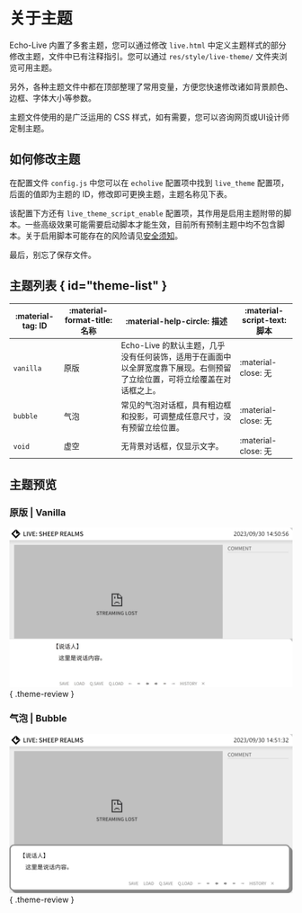 # 关于主题

<style>
    .theme-review {
        box-shadow: var(--md-default-fg-color--lightest) 0 0 16px;
    }
</style>

Echo-Live 内置了多套主题，您可以通过修改 `live.html` 中定义主题样式的部分修改主题，文件中已有注释指引。您可以通过 `res/style/live-theme/` 文件夹浏览可用主题。

另外，各种主题文件中都在顶部整理了常用变量，方便您快速修改诸如背景颜色、边框、字体大小等参数。

主题文件使用的是广泛运用的 CSS 样式，如有需要，您可以咨询网页或UI设计师定制主题。

## 如何修改主题
在配置文件 `config.js` 中您可以在 `echolive` 配置项中找到 `live_theme` 配置项，后面的值即为主题的 ID，修改即可更换主题，主题名称见下表。

该配置下方还有 `live_theme_script_enable` 配置项，其作用是启用主题附带的脚本。一些高级效果可能需要启动脚本才能生效，目前所有预制主题中均不包含脚本。关于启用脚本可能存在的风险请见[安全须知](../main/security.md)。

最后，别忘了保存文件。

## 主题列表 { id="theme-list" }
| :material-tag: ID | :material-format-title: 名称 | :material-help-circle: 描述 | :material-script-text: 脚本 |
| - | - | - | - |
| `vanilla` | 原版 | Echo-Live 的默认主题，几乎没有任何装饰，适用于在画面中以全屏宽度靠下展现。右侧预留了立绘位置，可将立绘覆盖在对话框之上。 | :material-close: 无 |
| `bubble` | 气泡 | 常见的气泡对话框，具有粗边框和投影，可调整成任意尺寸，没有预留立绘位置。 | :material-close: 无 |
| `void` | 虚空 | 无背景对话框，仅显示文字。 | :material-close: 无 |

## 主题预览
### 原版 | Vanilla

![Vanilla](../image/theme/vanilla.jpg){ .theme-review }

### 气泡 | Bubble

![Bubble](../image/theme/bubble.jpg){ .theme-review }